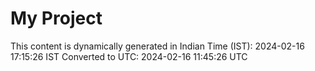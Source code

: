 # My Project

This content is dynamically generated in Indian Time (IST): 2024-02-16 17:15:26 IST
Converted to UTC: 2024-02-16 11:45:26 UTC
